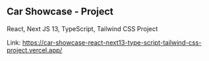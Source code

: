## Car Showcase - Project

React, Next JS 13, TypeScript, Tailwind CSS Project

Link: https://car-showcase-react-next13-type-script-tailwind-css-project.vercel.app/
